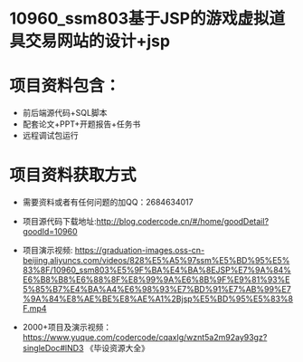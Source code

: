 # 10960_ssm803基于JSP的游戏虚拟道具交易网站的设计+jsp
 
# 项目资料包含：
* 前后端源代码+SQL脚本
* 配套论文+PPT+开题报告+任务书
* 远程调试包运行

# 项目资料获取方式
* 需要资料或者有任何问题的加QQ：2684634017
* 项目源代码下载地址:http://blog.codercode.cn/#/home/goodDetail?goodId=10960


* 项目演示视频: https://graduation-images.oss-cn-beijing.aliyuncs.com/videos/828%E5%A5%97ssm%E5%BD%95%E5%83%8F/10960_ssm803%E5%9F%BA%E4%BA%8EJSP%E7%9A%84%E6%B8%B8%E6%88%8F%E8%99%9A%E6%8B%9F%E9%81%93%E5%85%B7%E4%BA%A4%E6%98%93%E7%BD%91%E7%AB%99%E7%9A%84%E8%AE%BE%E8%AE%A1%2Bjsp%E5%BD%95%E5%83%8F.mp4


* 2000+项目及演示视频：https://www.yuque.com/codercode/cqaxlg/wznt5a2m92ay93gz?singleDoc#lND3 《毕设资源大全》





